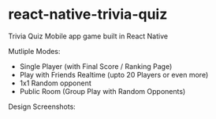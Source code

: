 # react-native-trivia-quiz

Trivia Quiz Mobile app game built in React Native

Mutliple Modes: 

- Single Player (with Final Score / Ranking Page)
- Play with Friends Realtime (upto 20 Players or even more)
- 1x1 Random opponent 
- Public Room (Group Play with Random Opponents)

Design Screenshots:
